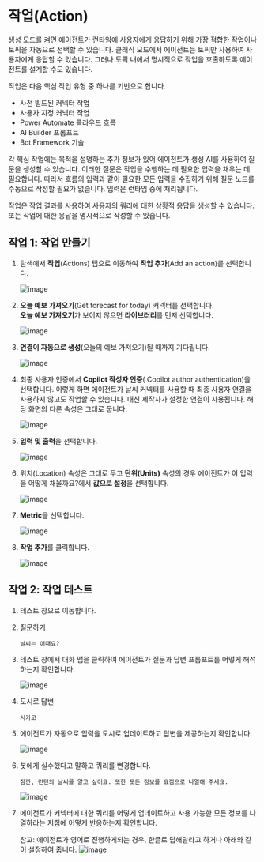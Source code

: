 # 작업(Action)

생성 모드를 켜면 에이전트가 런타임에 사용자에게 응답하기 위해 가장 적합한 작업이나 토픽을 자동으로 선택할 수 있습니다. 클래식 모드에서 에이전트는 토픽만 사용하여 사용자에게 응답할 수 있습니다. 그러나 토픽 내에서 명시적으로 작업을 호출하도록 에이전트를 설계할 수도 있습니다.

작업은 다음 핵심 작업 유형 중 하나를 기반으로 합니다.
- 사전 빌드된 커넥터 작업
- 사용자 지정 커넥터 작업
- Power Automate 클라우드 흐름
- AI Builder 프롬프트
- Bot Framework 기술

각 핵심 작업에는 목적을 설명하는 추가 정보가 있어 에이전트가 생성 AI를 사용하여 질문을 생성할 수 있습니다. 이러한 질문은 작업을 수행하는 데 필요한 입력을 채우는 데 필요합니다. 따라서 흐름의 입력과 같이 필요한 모든 입력을 수집하기 위해 질문 노드를 수동으로 작성할 필요가 없습니다. 입력은 런타임 중에 처리됩니다.

작업은 작업 결과를 사용하여 사용자의 쿼리에 대한 상황적 응답을 생성할 수 있습니다. 또는 작업에 대한 응답을 명시적으로 작성할 수 있습니다.


## 작업 1: 작업 만들기

1. 탐색에서 **작업**(Actions) 탭으로 이동하여 **작업 추가**(Add an action)를 선택합니다.
   
    ![image](https://github.com/user-attachments/assets/2ec99e72-19c5-41f4-8cbf-974ce9d76e1f)

2. **오늘 예보 가져오기**(Get forecast for today) 커넥터를 선택합니다. </br> **오늘 예보 가져오기**가 보이지 않으면 **라이브러리**를 먼저 선택합니다.

   ![image](https://github.com/user-attachments/assets/b2060873-f3e5-42c8-ba0c-2bf017f8117c)

3. **연결이 자동으로 생성**(오늘의 예보 가져오기)될 때까지 기다립니다.

    ![image](https://github.com/user-attachments/assets/43b129db-afb8-4559-99da-871a6dcb46d5)

4. 최종 사용자 인증에서 **Copilot 작성자 인증**( Copilot author authentication)을 선택합니다. 이렇게 하면 에이전트가 날씨 커넥터를 사용할 때 최종 사용자 연결을 사용하지 않고도 작업할 수 있습니다. 대신 제작자가 설정한 연결이 사용됩니다. 해당 화면의 다른 속성은 그대로 둡니다.

   ![image](https://github.com/user-attachments/assets/bf612fc5-1c0b-435f-9956-31f6e6b95958)


5. **입력 및 출력**을 선택합니다.

    ![image](https://github.com/user-attachments/assets/e8cb70d7-7526-4f53-a07c-4e2dfdc5d402)

6. 위치(Location) 속성은 그대로 두고 **단위(Units)** 속성의 경우 에이전트가 이 입력을 어떻게 채울까요?에서 **값으로 설정**을 선택합니다.

    ![image](https://github.com/user-attachments/assets/504bae11-89cd-443f-bec9-28896618ad90)

7. **Metric**을 선택합니다.

    ![image](https://github.com/user-attachments/assets/c06f8fce-54fd-4b8f-ac0a-07c42a0e3fb5)

8. **작업 추가**를 클릭합니다.

    ![image](https://github.com/user-attachments/assets/96477229-6ebd-4d13-b966-a44993c61181)




## 작업 2: 작업 테스트

1. 테스트 창으로 이동합니다.

2. 질문하기
   
   ```
   날씨는 어때요?
   ```

3. 테스트 창에서 대화 맵을 클릭하여 에이전트가 질문과 답변 프롬프트를 어떻게 해석하는지 확인합니다.

    ![image](https://github.com/user-attachments/assets/f46e7b55-9201-48ef-abac-767b14479799)

4. 도시로 답변

   ```
   시카고
   ```

5. 에이전트가 자동으로 입력을 도시로 업데이트하고 답변을 제공하는지 확인합니다.

    ![image](https://github.com/user-attachments/assets/5901896c-848e-49e2-9c85-5bbacb033dd8)


6. 봇에게 실수했다고 말하고 쿼리를 변경합니다.

   ```
   잠깐, 런던의 날씨를 알고 싶어요. 또한 모든 정보를 요점으로 나열해 주세요.
   ```

   
   ![image](https://github.com/user-attachments/assets/5ce058bc-9086-405c-8994-ca309555d369)


7. 에이전트가 커넥터에 대한 쿼리를 어떻게 업데이트하고 사용 가능한 모든 정보를 나열하라는 지침에 어떻게 반응하는지 확인합니다.



    참고: 에이전트가 영어로 진행하게되는 경우, 한글로 답해달라고 하거나 아래와 같이 설정하여 줍니다.
    ![image](https://github.com/user-attachments/assets/a98c804e-86f5-4180-a3bf-78c30aabb225)











